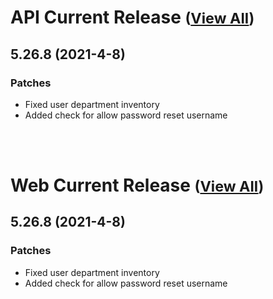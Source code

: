
# API Current Release <small>([View All](/API.md))</small>
## 5.26.8 (2021-4-8)
### Patches 

- Fixed user department inventory
- Added check for allow password reset username

<br><br>
# Web Current Release <small>([View All](/Web.md))</small>
## 5.26.8 (2021-4-8)
### Patches 

- Fixed user department inventory
- Added check for allow password reset username

  